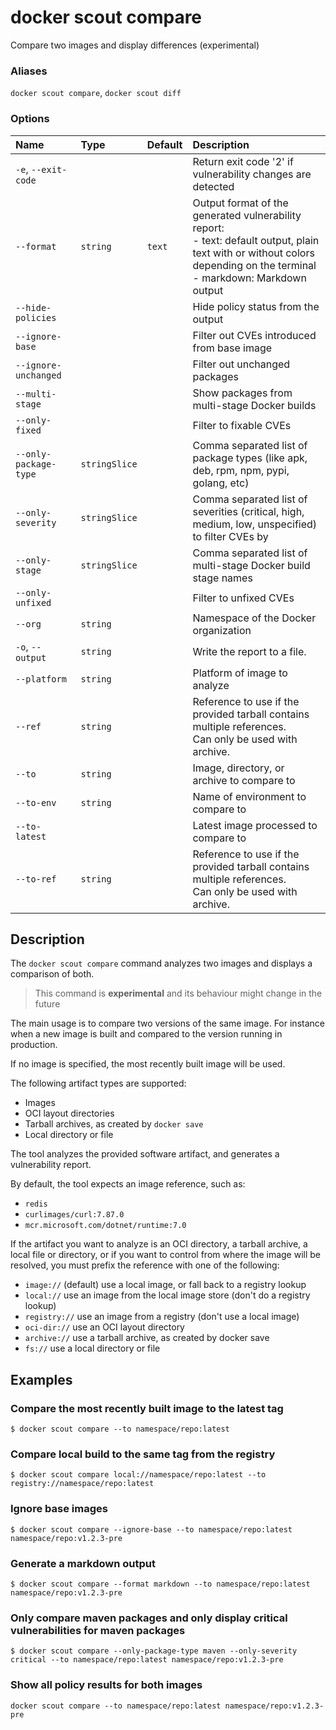 # docker scout compare

<!---MARKER_GEN_START-->
Compare two images and display differences (experimental)

### Aliases

`docker scout compare`, `docker scout diff`

### Options

| Name                  | Type          | Default | Description                                                                                                                                                                    |
|:----------------------|:--------------|:--------|:-------------------------------------------------------------------------------------------------------------------------------------------------------------------------------|
| `-e`, `--exit-code`   |               |         | Return exit code '2' if vulnerability changes are detected                                                                                                                     |
| `--format`            | `string`      | `text`  | Output format of the generated vulnerability report:<br>- text: default output, plain text with or without colors depending on the terminal<br>- markdown: Markdown output<br> |
| `--hide-policies`     |               |         | Hide policy status from the output                                                                                                                                             |
| `--ignore-base`       |               |         | Filter out CVEs introduced from base image                                                                                                                                     |
| `--ignore-unchanged`  |               |         | Filter out unchanged packages                                                                                                                                                  |
| `--multi-stage`       |               |         | Show packages from multi-stage Docker builds                                                                                                                                   |
| `--only-fixed`        |               |         | Filter to fixable CVEs                                                                                                                                                         |
| `--only-package-type` | `stringSlice` |         | Comma separated list of package types (like apk, deb, rpm, npm, pypi, golang, etc)                                                                                             |
| `--only-severity`     | `stringSlice` |         | Comma separated list of severities (critical, high, medium, low, unspecified) to filter CVEs by                                                                                |
| `--only-stage`        | `stringSlice` |         | Comma separated list of multi-stage Docker build stage names                                                                                                                   |
| `--only-unfixed`      |               |         | Filter to unfixed CVEs                                                                                                                                                         |
| `--org`               | `string`      |         | Namespace of the Docker organization                                                                                                                                           |
| `-o`, `--output`      | `string`      |         | Write the report to a file.                                                                                                                                                    |
| `--platform`          | `string`      |         | Platform of image to analyze                                                                                                                                                   |
| `--ref`               | `string`      |         | Reference to use if the provided tarball contains multiple references.<br>Can only be used with archive.                                                                       |
| `--to`                | `string`      |         | Image, directory, or archive to compare to                                                                                                                                     |
| `--to-env`            | `string`      |         | Name of environment to compare to                                                                                                                                              |
| `--to-latest`         |               |         | Latest image processed to compare to                                                                                                                                           |
| `--to-ref`            | `string`      |         | Reference to use if the provided tarball contains multiple references.<br>Can only be used with archive.                                                                       |


<!---MARKER_GEN_END-->

## Description

The `docker scout compare` command analyzes two images and displays a comparison of both.

> This command is **experimental** and its behaviour might change in the future

The main usage is to compare two versions of the same image.
For instance when a new image is built and compared to the version running in production.

If no image is specified, the most recently built image will be used.

The following artifact types are supported:

- Images
- OCI layout directories
- Tarball archives, as created by `docker save`
- Local directory or file

The tool analyzes the provided software artifact, and generates a vulnerability report.

By default, the tool expects an image reference, such as:

- `redis`
- `curlimages/curl:7.87.0`
- `mcr.microsoft.com/dotnet/runtime:7.0`

If the artifact you want to analyze is an OCI directory, a tarball archive, a local file or directory,
or if you want to control from where the image will be resolved, you must prefix the reference with one of the following:

- `image://` (default) use a local image, or fall back to a registry lookup
- `local://` use an image from the local image store (don't do a registry lookup)
- `registry://` use an image from a registry (don't use a local image)
- `oci-dir://` use an OCI layout directory
- `archive://` use a tarball archive, as created by docker save
- `fs://` use a local directory or file

## Examples

### Compare the most recently built image to the latest tag

```console
$ docker scout compare --to namespace/repo:latest
```

### Compare local build to the same tag from the registry

```console
$ docker scout compare local://namespace/repo:latest --to registry://namespace/repo:latest
```

### Ignore base images

```console
$ docker scout compare --ignore-base --to namespace/repo:latest namespace/repo:v1.2.3-pre
```

### Generate a markdown output

```console
$ docker scout compare --format markdown --to namespace/repo:latest namespace/repo:v1.2.3-pre
```

### Only compare maven packages and only display critical vulnerabilities for maven packages

```console
$ docker scout compare --only-package-type maven --only-severity critical --to namespace/repo:latest namespace/repo:v1.2.3-pre
```

### Show all policy results for both images

```console
docker scout compare --to namespace/repo:latest namespace/repo:v1.2.3-pre
```
